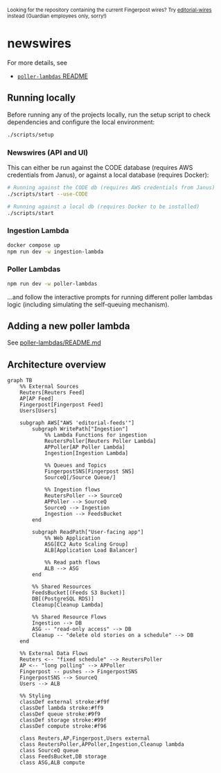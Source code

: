 <sup>Looking for the repository containing the current Fingerpost wires? Try [editorial-wires](https://github.com/guardian/editorial-wires) instead (Guardian employees only, sorry!)</sup>

# newswires

For more details, see

- [`poller-lambdas` README](poller-lambdas/README.md)

## Running locally

Before running any of the projects locally, run the setup script to check dependencies and configure the local environment:

```sh
./scripts/setup
```

### Newswires (API and UI)

This can either be run against the CODE database (requires AWS credentials from Janus), or against a local database (requires Docker):

```sh
# Running against the CODE db (requires AWS credentials from Janus)
./scripts/start --use-CODE
```

```sh
# Running against a local db (requires Docker to be installed)
./scripts/start
```

### Ingestion Lambda

```sh
docker compose up
npm run dev -w ingestion-lambda
```

### Poller Lambdas

```sh
npm run dev -w poller-lambdas
```

...and follow the interactive prompts for running different poller lambdas logic (including simulating the self-queuing mechanism).

## Adding a new poller lambda

See [poller-lambdas/README.md](poller-lambdas/README.md)

## Architecture overview

```mermaid
graph TB
    %% External Sources
    Reuters[Reuters Feed]
    AP[AP Feed]
    Fingerpost[Fingerpost Feed]
    Users[Users]

    subgraph AWS["AWS 'editorial-feeds'"]
        subgraph WritePath["Ingestion"]
            %% Lambda Functions for ingestion
            ReutersPoller[Reuters Poller Lambda]
            APPoller[AP Poller Lambda]
            Ingestion[Ingestion Lambda]

            %% Queues and Topics
            FingerpostSNS[Fingerpost SNS]
            SourceQ[/Source Queue/]

            %% Ingestion flows
            ReutersPoller --> SourceQ
            APPoller --> SourceQ
            SourceQ --> Ingestion
            Ingestion --> FeedsBucket
        end

        subgraph ReadPath["User-facing app"]
            %% Web Application
            ASG[EC2 Auto Scaling Group]
            ALB[Application Load Balancer]

            %% Read path flows
            ALB --> ASG
        end

        %% Shared Resources
        FeedsBucket[(Feeds S3 Bucket)]
        DB[(PostgreSQL RDS)]
        Cleanup[Cleanup Lambda]

        %% Shared Resource Flows
        Ingestion --> DB
        ASG -- "read-only access" --> DB
        Cleanup -- "delete old stories on a schedule" --> DB
    end

    %% External Data Flows
    Reuters <-- "fixed schedule" --> ReutersPoller
    AP <-- "long polling" --> APPoller
    Fingerpost -- pushes --> FingerpostSNS
    FingerpostSNS --> SourceQ
    Users --> ALB

    %% Styling
    classDef external stroke:#f9f
    classDef lambda stroke:#ff9
    classDef queue stroke:#9f9
    classDef storage stroke:#99f
    classDef compute stroke:#f96

    class Reuters,AP,Fingerpost,Users external
    class ReutersPoller,APPoller,Ingestion,Cleanup lambda
    class SourceQ queue
    class FeedsBucket,DB storage
    class ASG,ALB compute
```
